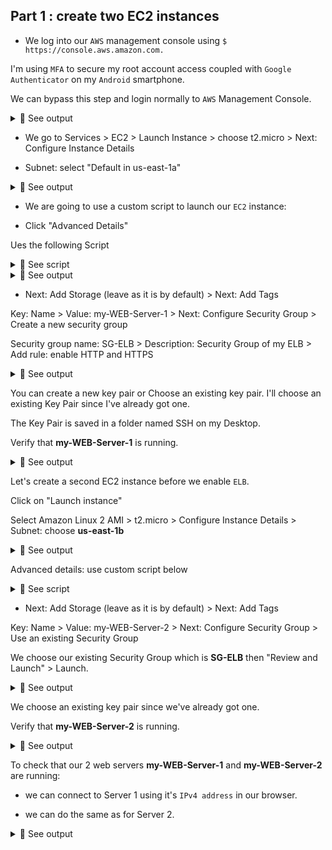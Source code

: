 ## Part 1 : create two EC2 instances

- We log into our `AWS` management console using `$ https://console.aws.amazon.com.`<br>

I'm using `MFA` to secure my root account access coupled with `Google Authenticator` on my `Android` smartphone.<br>

We can bypass this step and login normally to `AWS` Management Console.<br>

<details>
<summary>🔴 See output</summary>
<p>  

[![isaac-arnault-AWS-1.jpg](https://i.postimg.cc/L5F2KQwp/isaac-arnault-AWS-1.jpg)](https://postimg.cc/nj26q2nR)

</p>
</details>

- We go to Services > EC2 > Launch Instance > choose t2.micro > Next: Configure Instance Details<br>

- Subnet: select "Default in us-east-1a"<br>

<details>
<summary>🔴 See output</summary>
<p>  

[![isaac-arnault-AWS-81.png](https://i.postimg.cc/QMpzX7gC/isaac-arnault-AWS-81.png)](https://postimg.cc/8Fz44j0g)

</p>
</details>

- We are going to use a custom script to launch our `EC2` instance:<br>

- Click "Advanced Details"<br>

Ues the following Script<br>

<details>
<summary>🔵 See script</summary>
<p>  
  
#!/bin/bash<br>
yum update -y<br>
yum install httpd -y<br>
service httpd start<br>
chkconfig httpd on<br>
cd /var/www/html<br>
echo "<html><h1>This is Web Server 1</h1></html>" > index.html

</p>
</details>

<details>
<summary>🔴 See output</summary>
<p>  

[![isaac-arnault-AWS-82.png](https://i.postimg.cc/j5tFCjvX/isaac-arnault-AWS-82.png)](https://postimg.cc/FfCZBNMd)

</p>
</details>

- Next: Add Storage (leave as it is by default) > Next: Add Tags<br>

Key: Name > Value: my-WEB-Server-1 > Next: Configure Security Group > Create a new security group<br>

Security group name: SG-ELB > Description: Security Group of my ELB > Add rule: enable HTTP and HTTPS<br>

<details>
<summary>🔴 See output</summary>
<p>  
  
[![isaac-arnault-AWS-87.png](https://i.postimg.cc/Kv4fQWzx/isaac-arnault-AWS-87.png)](https://postimg.cc/mtf7g8C5)

</p>
</details>

You can create a new key pair or Choose an existing key pair. I'll choose an existing Key Pair since I've already got one.<br>

The Key Pair is saved in a folder named SSH on my Desktop. <br>

Verify that <b>my-WEB-Server-1</b> is running.<br>

<details>
<summary>🔴 See output</summary>
<p>  

[![isaac-arnault-AWS-85.png](https://i.postimg.cc/8c26Z7FQ/isaac-arnault-AWS-85.png)](https://postimg.cc/4H1ydNbB)

</p>
</details>

Let's create a second EC2 instance before we enable `ELB`.

Click on "Launch instance"<br>

Select Amazon Linux 2 AMI > t2.micro > Configure Instance Details > Subnet: choose <b>us-east-1b</b><br>

<details>
<summary>🔴 See output</summary>
<p>  

[![isaac-arnault-AWS-86.png](https://i.postimg.cc/KjPqbk6F/isaac-arnault-AWS-86.png)](https://postimg.cc/SYK77sQt)

</p>
</details>

Advanced details: use custom script below<br>

<details>
<summary>🔵 See script</summary>
<p>  
  
#!/bin/bash<br>
yum update -y<br>
yum install httpd -y<br>
service httpd start<br>
chkconfig httpd on<br>
cd /var/www/html<br>
echo "<html><h1>This is Web Server 2</h1></html>" > index.html

</p>
</details>

- Next: Add Storage (leave as it is by default) > Next: Add Tags<br>

Key: Name > Value: my-WEB-Server-2 > Next: Configure Security Group > Use an existing Security Group<br>

We choose our existing Security Group which is <b>SG-ELB</b> then "Review and Launch" > Launch.

<details>
<summary>🔴 See output</summary>
<p>  

[![isaac-arnault-AWS-87.png](https://i.postimg.cc/Kv4fQWzx/isaac-arnault-AWS-87.png)](https://postimg.cc/mtf7g8C5)

</p>
</details>

We choose an existing key pair since we've already got one.<br>

Verify that <b>my-WEB-Server-2</b> is running.<br>

<details>
<summary>🔴 See output</summary>
<p> 

[![isaac-arnault-AWS-88.png](https://i.postimg.cc/jd5Wf0jQ/isaac-arnault-AWS-88.png)](https://postimg.cc/c6p4qzwr)

</p>
</details>

To check that our 2 web servers <b>my-WEB-Server-1</b> and <b>my-WEB-Server-2</b> are running:<br>
- we can connect to Server 1 using it's `IPv4 address` in our browser.<br>

- we can do the same as for Server 2.

<details>
<summary>🔴 See output</summary>
<p> 

[![isaac-arnault-AWS-88.png](https://i.postimg.cc/sDrJp2Wd/isaac-arnault-AWS-88.png)](https://postimg.cc/jCMNTtvZ)

</p>
</details>
